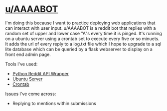 # [u/AAAABOT](https://www.reddit.com/u/AAAABOT/)

I'm doing this because I want to practice deploying web applications that can interact with user input. u/AAAABOT is a reddit bot that replies with a random set of upper and lower case "A"s every time it is pinged. It's running on a ubuntu server using a crontab set to execute every five or so minuets. It adds the url of every reply to a log.txt file which I hope to upgrade to a sql lite database which can be queried by a flask webserver to display on a front end admin page. 

Tools I've used: 

- [Python Reddit API Wrapper](https://praw.readthedocs.io/en/latest/)
- [Ubuntu Server](https://ubuntu.com/download/server)
- [Crontab](http://man7.org/linux/man-pages/man8/cron.8.html)

Issues I've come across: 

- Replying to mentions within submissions
